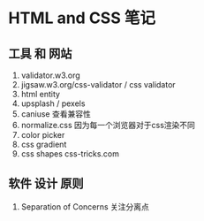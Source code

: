 # HTML and CSS 笔记

## 工具 和 网站

1. validator.w3.org
2. jigsaw.w3.org/css-validator   / css validator
3. html entity
4. upsplash  /  pexels
5. caniuse  查看兼容性
6. normalize.css  因为每一个浏览器对于css渲染不同
7. color picker
8. css gradient
9. css shapes  css-tricks.com

## 软件 设计 原则

1. Separation of Concerns 关注分离点

